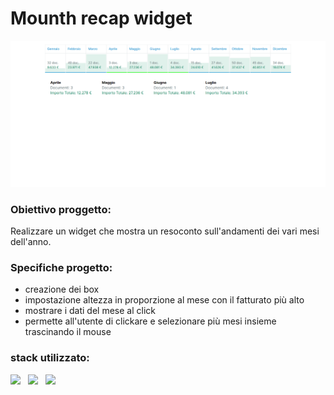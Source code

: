 # Mounth recap widget
<img src="https://github.com/SebastianHornoi/fatture-in-cloud-widget-test/blob/master/public/fatture%20widget.png" />

### Obiettivo proggetto: 
Realizzare un widget che mostra un resoconto sull'andamenti dei vari mesi dell'anno.

### Specifiche progetto: 
- creazione dei box
- impostazione altezza in proporzione al mese con il fatturato più alto
- mostrare i dati del mese al click
- permette all'utente di clickare e selezionare più mesi insieme trascinando il mouse

### stack utilizzato:
<p>
 <img src="https://www.vectorlogo.zone/logos/reactjs/reactjs-ar21.svg" height="50" /> &nbsp
 <img src="https://www.vectorlogo.zone/logos/tailwindcss/tailwindcss-icon.svg" height="50" /> &nbsp
 <img src="https://www.vectorlogo.zone/logos/visualstudio_code/visualstudio_code-icon.svg" height="50" />
</p>
                    
